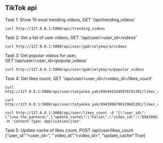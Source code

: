## TikTok api 

Task 1: Show 10 most trending videos, GET '/api/trending_videos'
    
    curl http://127.0.0.1:5000/api/trending_videos

Task 2: Get a list of user videos, GET '/api/user/<user_id>/videos'
    
    curl http://127.0.0.1:5000/api/user/gabrielymayra/videos
    
Task 3: Get popular videos for user, GET'/api/user/<user_id>/popular_videos'
    
    curl http://127.0.0.1:5000/api/user/gabrielymayra/popular_videos

Task 4: Get likes count, GET '/api/user/<user_id>/<video_id>/likes_count'

    curl http://127.0.0.1:5000/api/user/tatyanka_yak/6954415245976751361/likes_count

    curl http://127.0.0.1:5000/api/user/tatyanka_yak/6943996796519681281/likes_count
    
    curl http://127.0.0.1:5000/api/user/likes_count -d "{\"user_id\": \"luna_the_pantera\",\"update_cache\":\"False\",\"video_id\":\"6943996796519681281\"}" -H 'Content-Type: application/json'
Task 5: Update cache of likes count, POST /api/user/likes_count {“user_id”:”<user_id>”, ” video_id”:”<video_id>”, “update_cache”:True}